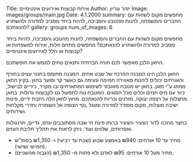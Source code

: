 Title: אירוח קבוצות ואירועים אינטימיים
Author: יזהר גוריון
Image: images/groups/main.jpg
Date: 4.1.2000
summary: מחפשים מקום לשהות עם החברים והמשפחה, להנות מהטבע והסביבה, להיות ביחד מסביב למדורה ולהשתרע להנאתכם?
gallery: groups
num_of_images: 6

מחפשים מקום לשהות עם החברים והמשפחה, להנות מהטבע והסביבה, להיות ביחד מסביב למדורה ולהשתרע להנאתכם? מחפשים מתחם זולות, אירוח למשפחות או קבוצות או חלל לאירועים אינטימיים?

החאן הלבן מאפשר לכם חוויה חברתית ותנאים נוחים לממש את חופשתכם.

החאן הלבן הינו המבנה המרכזי של שבט אחים. המבנה מחומם בתנור עצים בחורף והאורחים יכולים ליהנות מאווירה חמימה ונעימה גם כאשר קר וסוער בחוץ. בקיץ החאן ממוזג ע"י מזגן. בחאן יש מטבח מאובזר לשימוש המתארחים ובו מקרר, כיריים לבישול, כיור עם מים חמים וכלים מכל הסוגים. המטבח נוח לתפעול גם לקבוצות גדולות. בחאן מחצלות על רצפה יצוקה, מזרנים וכריות להנאתכם. מחוץ לחאן זולה רחבת ידיים, פינות ישיבה מוצלות, מקום מסודר למדורה ומנגל ,נוף הצופה אל השמורה וחדרי מקלחות ושירותים.

בחצר מחכה לדור הצעיר והצעיר ברוחו פינת חי שבה מסתובבים עזים, גדיים, תרנגולות ואפרוחים, שלווים ועוד. ניתן לראות את תהליך חליבת העזים.

- מחיר עד 10 אורחים: ₪940 באמצע שבוע (שבת עד רביעי) ו- ₪1,350 בסופ"ש (חמישי ושישי).
- מחיר מעל 10 אורחים: ₪95 לאדם ולא פחות מ- ₪1,350 (הגבוה מהשניים).
